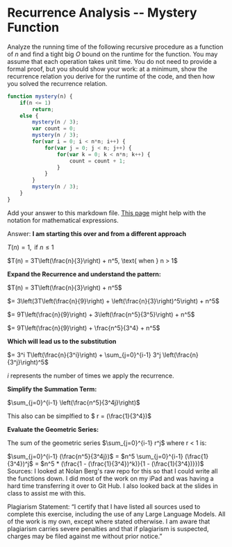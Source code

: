 # Recurrence Analysis -- Mystery Function

Analyze the running time of the following recursive procedure as a function of
$n$ and find a tight big $O$ bound on the runtime for the function. You may
assume that each operation takes unit time. You do not need to provide a formal
proof, but you should show your work: at a minimum, show the recurrence relation
you derive for the runtime of the code, and then how you solved the recurrence
relation.

```javascript
function mystery(n) {
    if(n <= 1)
        return;
    else {
        mystery(n / 3);
        var count = 0;
        mystery(n / 3);
        for(var i = 0; i < n*n; i++) {
            for(var j = 0; j < n; j++) {
                for(var k = 0; k < n*n; k++) {
                    count = count + 1;
                }
            }
        }
        mystery(n / 3);
    }
}
```

Add your answer to this markdown file. [This
page](https://docs.github.com/en/get-started/writing-on-github/working-with-advanced-formatting/writing-mathematical-expressions)
might help with the notation for mathematical expressions.

Answer: 
**I am starting this over and from a different approach**

$T(n) = 1, \text{ if } n \leq 1$
   
$T(n) = 3T\left(\frac{n}{3}\right) + n^5, \text{ when } n > 1$

**Expand the Recurrence and understand the pattern:**

$T(n) = 3T\left(\frac{n}{3}\right) + n^5$

$= 3\left(3T\left(\frac{n}{9}\right) + \left(\frac{n}{3}\right)^5\right) + n^5$

$= 9T\left(\frac{n}{9}\right) + 3\left(\frac{n^5}{3^5}\right) + n^5$

$= 9T\left(\frac{n}{9}\right) + \frac{n^5}{3^4} + n^5$

**Which will lead us to the substitution**

$= 3^i T\left(\frac{n}{3^i}\right) + \sum_{j=0}^{i-1} 3^j \left(\frac{n}{3^j}\right)^5$

_i_ represents the number of times we apply the recurrence. 

**Simplify the Summation Term:** 

$\sum_{j=0}^{i-1} \left(\frac{n^5}{3^4j}\right)$

This also can be simplfied to $ r = (\frac{1}{3^4})$

**Evaluate the Geometric Series:** 

The sum of the geometric series $\sum_{j=0}^{i-1} r^j$ where r < 1 is: 

$\sum_{j=0}^{i-1} (\frac{n^5}{3^4j})$ = $n^5 \sum_{j=0}^{i-1} (\frac{1}{3^4})^j$ = $n^5 * (\frac{1 - (\frac{1}{3^4})^k)}{1 - (\frac{1}{3^4})}})$
Sources: 
I looked at Nolan Berg's raw repo for this so that I could write all the functions down. I did most of the work on my iPad and was having a hard time transferring it over to Git Hub. I also looked back at the slides in class to assist me with this. 

Plagiarism Statement: 
“I certify that I have listed all sources used to complete this exercise, including the use of any Large Language Models. All of the work is my own, except where stated otherwise. I am aware that plagiarism carries severe penalties and that if plagiarism is suspected, charges may be filed against me without prior notice.”






